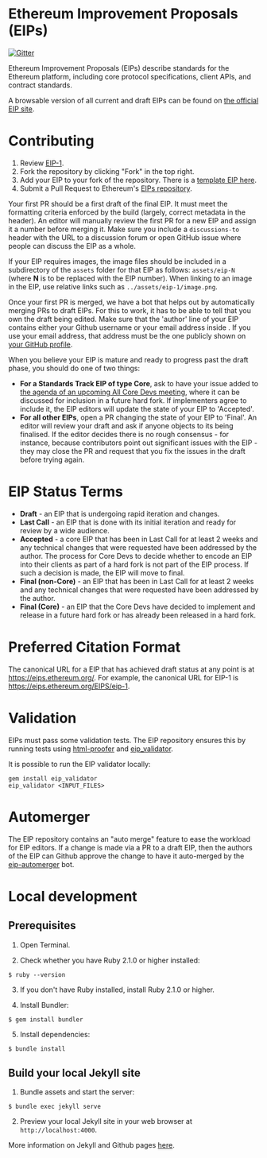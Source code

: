 # Ethereum Improvement Proposals (EIPs)

[![Gitter](https://badges.gitter.im/Join%20Chat.svg)](https://gitter.im/ethereum/EIPs?utm_source=badge&utm_medium=badge&utm_campaign=pr-badge)

Ethereum Improvement Proposals (EIPs) describe standards for the Ethereum platform, including core protocol specifications, client APIs, and contract standards.

A browsable version of all current and draft EIPs can be found on [the official EIP site](https://eips.ethereum.org/).

# Contributing

 1. Review [EIP-1](EIPS/eip-1.md).
 2. Fork the repository by clicking "Fork" in the top right.
 3. Add your EIP to your fork of the repository. There is a [template EIP here](eip-template.md).
 4. Submit a Pull Request to Ethereum's [EIPs repository](https://github.com/ethereum/EIPs).

Your first PR should be a first draft of the final EIP. It must meet the formatting criteria enforced by the build (largely, correct metadata in the header). An editor will manually review the first PR for a new EIP and assign it a number before merging it. Make sure you include a `discussions-to` header with the URL to a discussion forum or open GitHub issue where people can discuss the EIP as a whole.

If your EIP requires images, the image files should be included in a subdirectory of the `assets` folder for that EIP as follows: `assets/eip-N` (where **N** is to be replaced with the EIP number). When linking to an image in the EIP, use relative links such as `../assets/eip-1/image.png`.

Once your first PR is merged, we have a bot that helps out by automatically merging PRs to draft EIPs. For this to work, it has to be able to tell that you own the draft being edited. Make sure that the 'author' line of your EIP contains either your Github username or your email address inside <triangular brackets>. If you use your email address, that address must be the one publicly shown on [your GitHub profile](https://github.com/settings/profile).

When you believe your EIP is mature and ready to progress past the draft phase, you should do one of two things:

 - **For a Standards Track EIP of type Core**, ask to have your issue added to [the agenda of an upcoming All Core Devs meeting](https://github.com/ethereum/pm/issues), where it can be discussed for inclusion in a future hard fork. If implementers agree to include it, the EIP editors will update the state of your EIP to 'Accepted'.
 - **For all other EIPs**, open a PR changing the state of your EIP to 'Final'. An editor will review your draft and ask if anyone objects to its being finalised. If the editor decides there is no rough consensus - for instance, because contributors point out significant issues with the EIP - they may close the PR and request that you fix the issues in the draft before trying again.

# EIP Status Terms

* **Draft** - an EIP that is undergoing rapid iteration and changes.
* **Last Call** - an EIP that is done with its initial iteration and ready for review by a wide audience.
* **Accepted** - a core EIP that has been in Last Call for at least 2 weeks and any technical changes that were requested have been addressed by the author. The process for Core Devs to decide whether to encode an EIP into their clients as part of a hard fork is not part of the EIP process. If such a decision is made, the EIP will move to final.
* **Final (non-Core)** - an EIP that has been in Last Call for at least 2 weeks and any technical changes that were requested have been addressed by the author.
* **Final (Core)** - an EIP that the Core Devs have decided to implement and release in a future hard fork or has already been released in a hard fork. 

# Preferred Citation Format

The canonical URL for a EIP that has achieved draft status at any point is at https://eips.ethereum.org/. For example, the canonical URL for EIP-1 is https://eips.ethereum.org/EIPS/eip-1.

# Validation

EIPs must pass some validation tests.  The EIP repository ensures this by running tests using [html-proofer](https://rubygems.org/gems/html-proofer) and [eip_validator](https://rubygems.org/gems/eip_validator).

It is possible to run the EIP validator locally:
```
gem install eip_validator
eip_validator <INPUT_FILES>
```

# Automerger

The EIP repository contains an "auto merge" feature to ease the workload for EIP editors.  If a change is made via a PR to a draft EIP, then the authors of the EIP can Github approve the change to have it auto-merged by the [eip-automerger](https://github.com/eip-automerger/automerger) bot.

# Local development

## Prerequisites

1. Open Terminal.

2. Check whether you have Ruby 2.1.0 or higher installed:

```
$ ruby --version
```

3. If you don't have Ruby installed, install Ruby 2.1.0 or higher.

4. Install Bundler:

```
$ gem install bundler
```

5. Install dependencies:

```
$ bundle install
```

## Build your local Jekyll site

1. Bundle assets and start the server:

```
$ bundle exec jekyll serve
```

2. Preview your local Jekyll site in your web browser at `http://localhost:4000`.

More information on Jekyll and Github pages [here](https://help.github.com/en/enterprise/2.14/user/articles/setting-up-your-github-pages-site-locally-with-jekyll).

